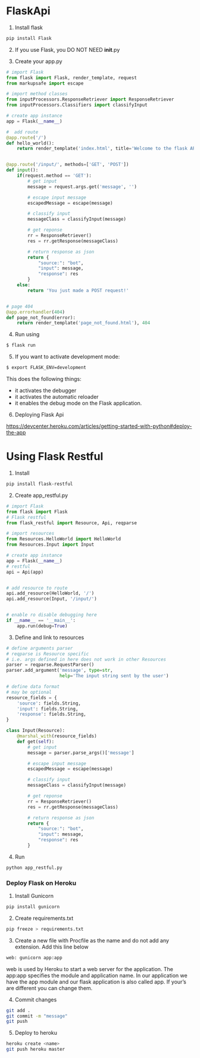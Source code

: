 # FlaskApi

1. Install flask
```python
pip install Flask
```

2. If you use Flask, you DO NOT NEED __init__.py

3. Create your app.py
```python
# import Flask
from flask import Flask, render_template, request
from markupsafe import escape

# import method classes
from inputProcessors.ResponseRetriever import ResponseRetriever
from inputProcessors.Classifiers import classifyInput

# create app instance
app = Flask(__name__)

#  add route
@app.route('/')
def hello_world():
    return render_template('index.html', title='Welcome to the flask API')


@app.route('/input/', methods=['GET', 'POST'])
def input():
    if(request.method == 'GET'):
        # get input
        message = request.args.get('message', '')

        # escape input message
        escapedMessage = escape(message)

        # classify input
        messageClass = classifyInput(message)

        # get reponse
        rr = ResponseRetriever()
        res = rr.getResponse(messageClass)

        # return response as json
        return {
            "source:": "bot",
            "input": message,
            "response": res
        }
    else:
        return 'You just made a POST request!'


# page 404
@app.errorhandler(404)
def page_not_found(error):
    return render_template('page_not_found.html'), 404
```

4. Run using
```bash
$ flask run
```

5. If you want to activate development mode:
```bash
$ export FLASK_ENV=development
```
This does the following things:

- it activates the debugger
- it activates the automatic reloader
- it enables the debug mode on the Flask application.

6. Deploying Flask Api

https://devcenter.heroku.com/articles/getting-started-with-python#deploy-the-app


# Using Flask Restful
1. Install
```bash
pip install flask-restful
```

2. Create app_restful.py
```python
# import Flask
from flask import Flask
# Flask restful
from flask_restful import Resource, Api, reqparse

# import resources
from Resources.HelloWorld import HelloWorld
from Resources.Input import Input

# create app instance
app = Flask(__name__)
# restful
api = Api(app)


# add resource to route
api.add_resource(HelloWorld, '/')
api.add_resource(Input, '/input/')


# enable ro disable debugging here
if __name__ == '__main__':
    app.run(debug=True)
```
3. Define and link to resources
```python
# define arguments parser
# reqparse is Resource specific
# i.e. args defined in here does not work in other Resources
parser = reqparse.RequestParser()
parser.add_argument('message', type=str,
                    help='The input string sent by the user')

# define data format
# may be optional
resource_fields = {
    'source': fields.String,
    'input': fields.String,
    'response': fields.String,
}

class Input(Resource):
    @marshal_with(resource_fields)
    def get(self):
        # get input
        message = parser.parse_args()['message']

        # escape input message
        escapedMessage = escape(message)

        # classify input
        messageClass = classifyInput(message)

        # get reponse
        rr = ResponseRetriever()
        res = rr.getResponse(messageClass)

        # return response as json
        return {
            "source:": "bot",
            "input": message,
            "response": res
        }

```

4. Run
```python
python app_restful.py
```
### Deploy Flask on Heroku

1. Install Gunicorn
```bash
pip install gunicorn
```

2. Create requirements.txt
```bash
pip freeze > requirements.txt
```

3. Create a new file with Procfile as the name and do not add any extension. Add this line below
```bash
web: gunicorn app:app
```
web is used by Heroku to start a web server for the application. The app:app specifies the module and application name. In our application we have the app module and our flask application is also called app. If your’s are different you can change them.

4. Commit changes
```bash
git add .
git commit -m "message"
git push
```
5. Deploy to heroku
```bash
heroku create <name>
git push heroku master
```